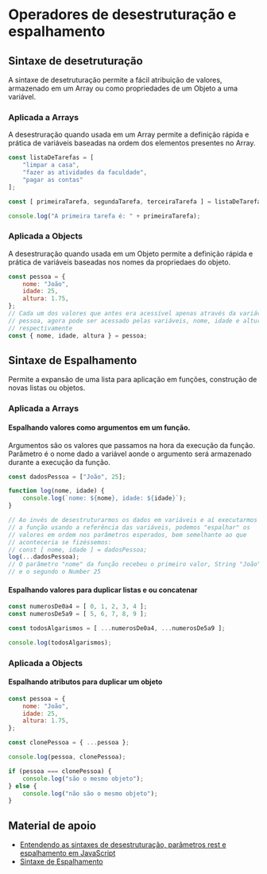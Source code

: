 # Operadores de desestruturação e espalhamento

## Sintaxe de desetruturação

A sintaxe de desetruturação permite a fácil atribuição de valores, armazenado em um Array ou como propriedades de um Objeto a uma variável.

### Aplicada a Arrays

A desestruração quando usada em um Array permite a definição rápida e prática de variáveis baseadas na ordem dos elementos presentes no Array.

```js
const listaDeTarefas = [
    "limpar a casa",
    "fazer as atividades da faculdade",
    "pagar as contas"
];

const [ primeiraTarefa, segundaTarefa, terceiraTarefa ] = listaDeTarefas;

console.log("A primeira tarefa é: " + primeiraTarefa);
```

### Aplicada a Objects

A desestruração quando usada em um Objeto permite a definição rápida e prática de variáveis baseadas nos nomes da propriedaes do objeto.

```js
const pessoa = {
    nome: "João",
    idade: 25,
    altura: 1.75,
};
// Cada um dos valores que antes era acessível apenas através da variável
// pessoa, agora pode ser acessado pelas variáveis, nome, idade e altura
// respectivamente
const { nome, idade, altura } = pessoa;
```

## Sintaxe de Espalhamento

Permite a expansão de uma lista para aplicação em funções, construção de novas
listas ou objetos.

### Aplicada a Arrays

#### Espalhando valores como argumentos em um função.

Argumentos são os valores que passamos na hora da execução da função.
Parâmetro é o nome dado a variável aonde o argumento será armazenado durante
a execução da função.

```js
const dadosPessoa = ["João", 25];

function log(nome, idade) {
    console.log(`nome: ${nome}, idade: ${idade}`);
}

// Ao invés de desestruturarmos os dados em variáveis e aí executarmos
// a função usando a referência das variáveis, podemos "espalhar" os
// valores em ordem nos parâmetros esperados, bem semelhante ao que 
// aconteceria se fizéssemos:
// const [ nome, idade ] = dadosPessoa;
log(...dadosPessoa);
// O parâmetro "nome" da função recebeu o primeiro valor, String "João"
// e o segundo o Number 25
```

#### Espalhando valores para duplicar listas e ou concatenar

```js
const numerosDe0a4 = [ 0, 1, 2, 3, 4 ];
const numerosDe5a9 = [ 5, 6, 7, 8, 9 ];

const todosAlgarismos = [ ...numerosDe0a4, ...numerosDe5a9 ];

console.log(todosAlgarismos);
```

### Aplicada a Objects

#### Espalhando atributos para duplicar um objeto

```js
const pessoa = {
    nome: "João",
    idade: 25,
    altura: 1.75,
};

const clonePessoa = { ...pessoa };

console.log(pessoa, clonePessoa);

if (pessoa === clonePessoa) {
    console.log("são o mesmo objeto");
} else {
    console.log("não são o mesmo objeto");
}
```

## Material de apoio

* [Entendendo as sintaxes de desestruturação, parâmetros rest e espalhamento em JavaScript](https://www.digitalocean.com/community/tutorials/understanding-destructuring-rest-parameters-and-spread-syntax-in-javascript-pt)
* [Sintaxe de Espalhamento](https://developer.mozilla.org/pt-BR/docs/Web/JavaScript/Reference/Operators/Spread_syntax)
